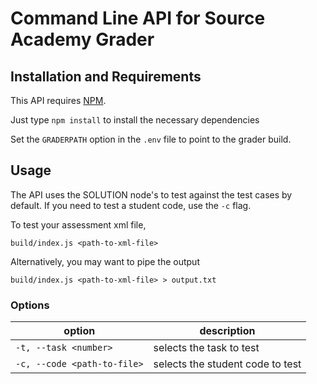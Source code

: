 # Command Line API for Source Academy Grader

## Installation and Requirements

This API requires [NPM](https://www.npmjs.com/).

Just type ```npm install``` to install the necessary dependencies

Set the `GRADERPATH` option in the `.env` file to point to the grader build.

## Usage

The API uses the SOLUTION node's to test against the test cases by default. If you need to test a student code, use the `-c` flag.

To test your assessment xml file, 

```build/index.js <path-to-xml-file>```

Alternatively, you may want to pipe the output

```build/index.js <path-to-xml-file> > output.txt```

### Options

| option | description |
| --- | --- |
|`-t, --task <number>` | selects the task to test
|`-c, --code <path-to-file>` | selects the student code to test  